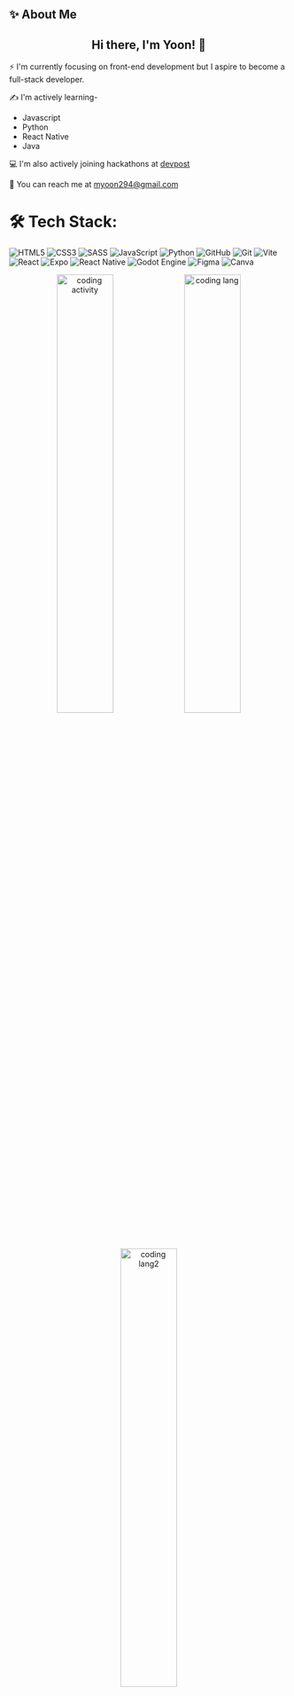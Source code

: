 ## ✨ About Me

<h2 align="center">
  Hi there, I'm Yoon! 👋
</h2>


<!--
**YoonadiMon/YoonadiMon** is a ✨ _special_ ✨ repository because its `README.md` (this file) appears on your GitHub profile.

Here are some ideas to get you started:

- 🔭 I’m currently working on ...
- 🌱 I’m currently learning ...
- 👯 I’m looking to collaborate on ...
- 🤔 I’m looking for help with ...
- 💬 Ask me about ...
- 📫 How to reach me: ...
- 😄 Pronouns: ...
- ⚡ Fun fact: ...
-->
⚡ I'm currently focusing on front-end development but I aspire to become a full-stack developer.

✍️ I'm actively learning-
- Javascript 
- Python
- React Native
- Java

<!--
**
🔗 I'm learning from-
- [freeCodeCamp](https://www.freecodecamp.org/MiYoonadiMon)
- [frontendMentor](https://www.frontendmentor.io/profile/YoonadiMon)
-->
💻 I'm also actively joining hackathons at [devpost](https://devpost.com/YoonadiMon?ref_content=user-portfolio&ref_feature=portfolio&ref_medium=global-nav)

📧 You can reach me at myoon294@gmail.com

# 🛠 Tech Stack:
![HTML5](https://img.shields.io/badge/html5-%23E34F26.svg?style=flat&logo=html5&logoColor=white) ![CSS3](https://img.shields.io/badge/css3-%231572B6.svg?style=flat&logo=css3&logoColor=white) ![SASS](https://img.shields.io/badge/SASS-hotpink.svg?style=flat&logo=SASS&logoColor=white) ![JavaScript](https://img.shields.io/badge/javascript-%23323330.svg?style=flat&logo=javascript&logoColor=%23F7DF1E) ![Python](https://img.shields.io/badge/python-3670A0?style=flat&logo=python&logoColor=ffdd54) ![GitHub](https://img.shields.io/badge/github-%23121011.svg?style=flat&logo=github&logoColor=white) ![Git](https://img.shields.io/badge/git-%23F05033.svg?style=flat&logo=git&logoColor=white)  ![Vite](https://img.shields.io/badge/vite-%23646CFF.svg?style=flat&logo=vite&logoColor=white) ![React](https://img.shields.io/badge/react-%2320232a.svg?style=flat&logo=react&logoColor=%2361DAFB) ![Expo](https://img.shields.io/badge/expo-1C1E24?style=flat&logo=expo&logoColor=#D04A37) ![React Native](https://img.shields.io/badge/react_native-%2320232a.svg?style=flat&logo=react&logoColor=%2361DAFB) ![Godot Engine](https://img.shields.io/badge/GODOT-%23FFFFFF.svg?style=flat&logo=godot-engine) ![Figma](https://img.shields.io/badge/figma-%23F24E1E.svg?style=flat&logo=figma&logoColor=white) ![Canva](https://img.shields.io/badge/Canva-%2300C4CC.svg?style=flat&logo=Canva&logoColor=white) 

<div align="center">
  <img src="https://wakatime.com/share/@018e0ede-5109-4231-a915-219f103a6ca7/cd36a4f3-4596-4d4a-88b0-12f3fd3f9a39.svg" alt="coding activity" width="45%">
  <img src="https://wakatime.com/share/@018e0ede-5109-4231-a915-219f103a6ca7/ab2c154d-398d-4427-b513-2ae445a0d8e4.svg" alt="coding lang" width="45%">
  <img src="https://wakatime.com/share/embeddable.svg?format=svg&type=languages-donut&time_range=all_time&theme=Custom&background_color=%231a1b27&background_color_transparent=false&foreground_color=%2370a5fd&hide_time=true&show_legend=true&show_title=true&confirm=true&timeout=15&writes_only=false&timezone=Asia%2FYangon&weekday_start=0&date_format=YYYY-MM-DD" alt="coding lang2" width="45%">
</div>

# 📊 GitHub Stats:
<div align="center">
  <img src="https://github-readme-stats.vercel.app/api/top-langs/?username=YoonadiMon&theme=tokyonight&hide_border=false&include_all_commits=false&count_private=false&layout=compact" alt="languages used graph" width="44%" />
  <img src="https://github-readme-stats.vercel.app/api?username=YoonadiMon&theme=tokyonight&hide_border=false&include_all_commits=false&count_private=false" alt="stat graph" width="48%" />
  <img src="https://github-readme-streak-stats.herokuapp.com/?user=YoonadiMon&theme=tokyonight&hide_border=false" alt="streak graph" height="220" />
  <img src="http://github-profile-summary-cards.vercel.app/api/cards/profile-details?username=YoonadiMon&theme=tokyonight&hide_border=false&layout=compact" width="92%"/>
</div>
 <!--
![](https://github-readme-stats.vercel.app/api/top-langs/?username=YoonadiMon&theme=tokyonight&hide_border=false&include_all_commits=false&count_private=false&layout=compact)
![](https://github-readme-stats.vercel.app/api?username=YoonadiMon&theme=tokyonight&hide_border=false&include_all_commits=false&count_private=false)
![](https://github-readme-streak-stats.herokuapp.com/?user=YoonadiMon&theme=tokyonight&hide_border=false)
-->

## 🏆 GitHub Trophies
![](https://github-profile-trophy.vercel.app/?username=YoonadiMon&theme=tokyonight&no-frame=false&no-bg=false&margin-w=4)

### 🔝 Top Contributed Repo
![](https://github-contributor-stats.vercel.app/api?username=YoonadiMon&limit=5&theme=tokyonight&combine_all_yearly_contributions=true)


[![](https://visitcount.itsvg.in/api?id=YoonadiMon&icon=10&color=13)](https://visitcount.itsvg.in)
